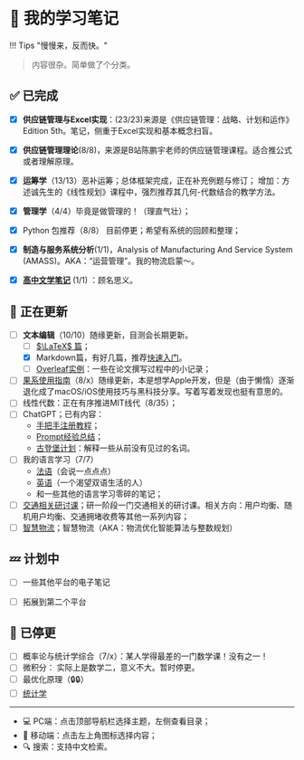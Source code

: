 # 📒 我的学习笔记

!!! Tips "慢慢来，反而快。"


> 内容很杂。简单做了个分类。

## ✅ 已完成

- [x] **供应链管理与Excel实现**：(23/23)来源是《供应链管理：战略、计划和运作》Edition 5th。笔记，侧重于Excel实现和基本概念扫盲。
- [x] **供应链管理理论**(8/8)，来源是B站陈鹏宇老师的供应链管理课程。适合推公式或者理解原理。
- [x] **运筹学**（13/13）恶补运筹；总体框架完成，正在补充例题与修订； 增加：方述诚先生的《线性规划》课程中，强烈推荐其几何-代数结合的教学方法。
- [x] **管理学**（4/4）毕竟是做管理的！（理直气壮）；
- [x] Python 包推荐（8/8） 目前停更；希望有系统的回顾和整理；
- [x] **制造与服务系统分析**(1/1)，Analysis of Manufacturing And Service System (AMASS)。AKA：“运营管理”。我的物流启蒙～。
- [x] [**高中文学笔记**](./HighSchool.md) (1/1) ：顾名思义。


## 🐌 正在更新
- [ ] **文本编辑**（10/10）随缘更新，目测会长期更新。
    - [ ] [$\LaTeX$ 篇](./TextEdit/LaTeX/LatexNotes.md)；
    - [x] Markdown篇，有好几篇，推荐[快速入门](./TextEdit/Markdown/MarkdownQuickStart.md)。
    - [ ] [Overleaf实例](./TextEdit/LaTeX/Overleaf.md)：一些在论文撰写过程中的小记录；
- [ ] [果系使用指南](./Swift/SwiftBasics.md)（8/x）随缘更新，本是想学Apple开发，但是（由于懒惰）逐渐退化成了macOS/iOS使用技巧与黑科技分享。写着写着发现也挺有意思的。
- [ ] 线性代数：正在有序推进MIT线代（8/35）；
- [ ] ChatGPT；已有内容：
    - [手把手注册教程](./ChatGPT/Register.md)；
    - [Prompt经验总结](./ChatGPT/Prompt1.md)；
    - [古登堡计划](./ChatGPT/Knowledge/Terms.md)：解释一些从前没有见过的名词。
- [ ] 我的语言学习（7/7）
    - [法语](./English/French.md)（会说一点点点）
    - [英语](./English/English.md)（一个渴望双语生活的人） 
    - 和一些其他的语言学习零碎的笔记；
- [ ] [交通相关研讨课](./Symposium/0922Fri.md)；研一阶段一门交通相关的研讨课。相关方向：用户均衡、随机用户均衡、交通拥堵收费等其他一系列内容；
- [ ] [智慧物流](./IntelligentLogistics/IntelligentLogistics1.md)；智慧物流（AKA：物流优化智能算法与整数规划）

## 💤 计划中


- [ ] 一些其他平台的电子笔记
- [ ] 拓展到第二个平台


## 🤡 已停更

- [ ] 概率论与统计学综合（7/x）：某人学得最差的一门数学课！没有之一！
- [ ] 微积分： 实际上是数学二，意义不大。暂时停更。
- [ ] 最优化原理（🔒🔒）
- [ ] [统计学](./Statistics/Basics.md)

-----

- 💻 PC端：点击顶部导航栏选择主题，左侧查看目录；
- 📱 移动端：点击左上角图标选择内容；
- 🔍 搜索：支持中文检索。